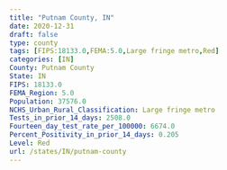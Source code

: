```yaml
---
title: "Putnam County, IN"
date: 2020-12-31
draft: false
type: county
tags: [FIPS:18133.0,FEMA:5.0,Large fringe metro,Red]
categories: [IN]
County: Putnam County
State: IN
FIPS: 18133.0
FEMA_Region: 5.0
Population: 37576.0
NCHS_Urban_Rural_Classification: Large fringe metro
Tests_in_prior_14_days: 2508.0
Fourteen_day_test_rate_per_100000: 6674.0
Percent_Positivity_in_prior_14_days: 0.205
Level: Red
url: /states/IN/putnam-county
---
```



